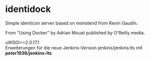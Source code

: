 identidock
==========

Simple identicon server based on monsterid from Kevin Gaudin.

From "Using Docker" by Adrian Mouat published by O'Reilly media.

uWSGI==2.0.17.1  
Erweiterungen für die neue Jenkins-Version jenkins/jenkins:lts mit **peter1938/jenkins-lts**  


